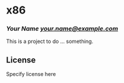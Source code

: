 # x86
### _Your Name <your.name@example.com>_

This is a project to do ... something.

## License

Specify license here

